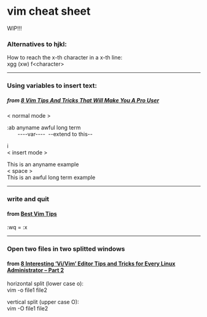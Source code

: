 # vim cheat sheet
WIP!!!

### Alternatives to hjkl:
How to reach the x-th character in a x-th line:\
xgg (xw) f&lt;character&gt;
___
### Using variables to insert text:
##### from [8 Vim Tips And Tricks That Will Make You A Pro User](https://itsfoss.com/pro-vim-tips/)
&lt; normal mode &gt;

:ab anyname awful long term\
&nbsp;&nbsp;&nbsp;&nbsp;&nbsp;&nbsp;  ----var----&nbsp; --extend to this--
    
i\
&lt; insert mode &gt;

This is an anyname example\
&lt; space &gt;\
This is an awful long term example
___
### write and quit
#### from [Best Vim Tips](http://vim.wikia.com/wiki/Best_Vim_Tips)

:wq = :x
___
### Open two files in two splitted windows
#### from [8 Interesting ‘Vi/Vim’ Editor Tips and Tricks for Every Linux Administrator – Part 2](https://www.tecmint.com/how-to-use-vi-and-vim-editor-in-linux/)

horizontal split (lower case o):\
vim -o file1 file2

vertical split (upper case O):\
vim -O file1 file2
